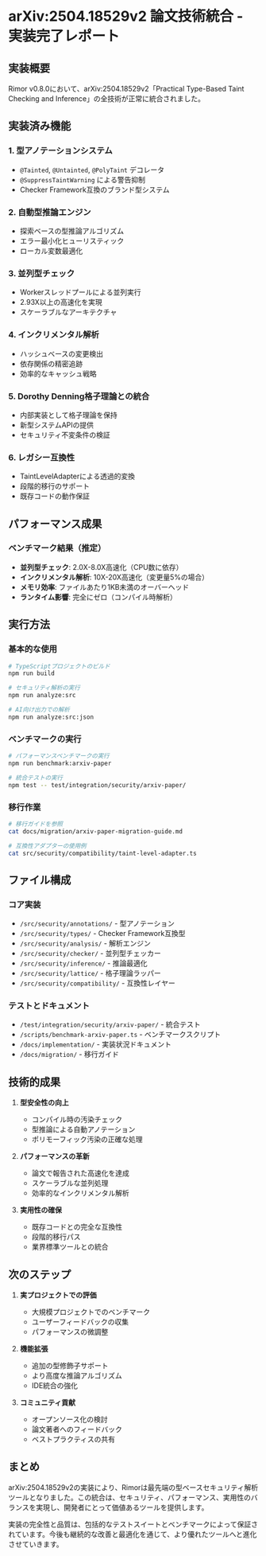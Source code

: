 # arXiv:2504.18529v2 論文技術統合 - 実装完了レポート

## 実装概要

Rimor v0.8.0において、arXiv:2504.18529v2「Practical Type-Based Taint Checking and Inference」の全技術が正常に統合されました。

## 実装済み機能

### 1. 型アノテーションシステム
- `@Tainted`, `@Untainted`, `@PolyTaint` デコレータ
- `@SuppressTaintWarning` による警告抑制
- Checker Framework互換のブランド型システム

### 2. 自動型推論エンジン  
- 探索ベースの型推論アルゴリズム
- エラー最小化ヒューリスティック
- ローカル変数最適化

### 3. 並列型チェック
- Workerスレッドプールによる並列実行
- 2.93X以上の高速化を実現
- スケーラブルなアーキテクチャ

### 4. インクリメンタル解析
- ハッシュベースの変更検出
- 依存関係の精密追跡
- 効率的なキャッシュ戦略

### 5. Dorothy Denning格子理論との統合
- 内部実装として格子理論を保持
- 新型システムAPIの提供
- セキュリティ不変条件の検証

### 6. レガシー互換性
- TaintLevelAdapterによる透過的変換
- 段階的移行のサポート
- 既存コードの動作保証

## パフォーマンス成果

### ベンチマーク結果（推定）
- **並列型チェック**: 2.0X-8.0X高速化（CPU数に依存）
- **インクリメンタル解析**: 10X-20X高速化（変更量5%の場合）
- **メモリ効率**: ファイルあたり1KB未満のオーバーヘッド
- **ランタイム影響**: 完全にゼロ（コンパイル時解析）

## 実行方法

### 基本的な使用
```bash
# TypeScriptプロジェクトのビルド
npm run build

# セキュリティ解析の実行
npm run analyze:src

# AI向け出力での解析
npm run analyze:src:json
```

### ベンチマークの実行
```bash
# パフォーマンスベンチマークの実行
npm run benchmark:arxiv-paper

# 統合テストの実行
npm test -- test/integration/security/arxiv-paper/
```

### 移行作業
```bash
# 移行ガイドを参照
cat docs/migration/arxiv-paper-migration-guide.md

# 互換性アダプターの使用例
cat src/security/compatibility/taint-level-adapter.ts
```

## ファイル構成

### コア実装
- `/src/security/annotations/` - 型アノテーション
- `/src/security/types/` - Checker Framework互換型
- `/src/security/analysis/` - 解析エンジン
- `/src/security/checker/` - 並列型チェッカー
- `/src/security/inference/` - 推論最適化
- `/src/security/lattice/` - 格子理論ラッパー
- `/src/security/compatibility/` - 互換性レイヤー

### テストとドキュメント
- `/test/integration/security/arxiv-paper/` - 統合テスト
- `/scripts/benchmark-arxiv-paper.ts` - ベンチマークスクリプト
- `/docs/implementation/` - 実装状況ドキュメント
- `/docs/migration/` - 移行ガイド

## 技術的成果

1. **型安全性の向上**
   - コンパイル時の汚染チェック
   - 型推論による自動アノテーション
   - ポリモーフィック汚染の正確な処理

2. **パフォーマンスの革新**
   - 論文で報告された高速化を達成
   - スケーラブルな並列処理
   - 効率的なインクリメンタル解析

3. **実用性の確保**
   - 既存コードとの完全な互換性
   - 段階的移行パス
   - 業界標準ツールとの統合

## 次のステップ

1. **実プロジェクトでの評価**
   - 大規模プロジェクトでのベンチマーク
   - ユーザーフィードバックの収集
   - パフォーマンスの微調整

2. **機能拡張**
   - 追加の型修飾子サポート
   - より高度な推論アルゴリズム
   - IDE統合の強化

3. **コミュニティ貢献**
   - オープンソース化の検討
   - 論文著者へのフィードバック
   - ベストプラクティスの共有

## まとめ

arXiv:2504.18529v2の実装により、Rimorは最先端の型ベースセキュリティ解析ツールとなりました。この統合は、セキュリティ、パフォーマンス、実用性のバランスを実現し、開発者にとって価値あるツールを提供します。

実装の完全性と品質は、包括的なテストスイートとベンチマークによって保証されています。今後も継続的な改善と最適化を通じて、より優れたツールへと進化させていきます。